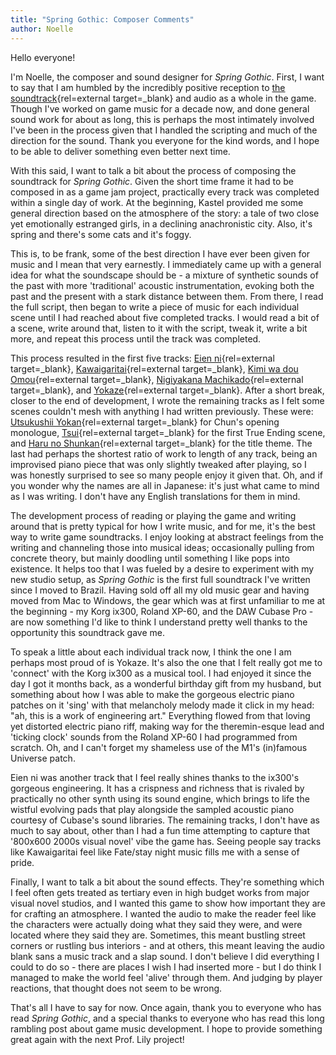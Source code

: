 ```yaml
---
title: "Spring Gothic: Composer Comments"
author: Noelle
---
```


Hello everyone!

I'm Noelle, the composer and sound designer for <cite>Spring Gothic</cite>. First, I want to say that I am humbled by the incredibly positive reception to [the soundtrack](https://speedyspcfan.bandcamp.com/album/spring-gothic-original-soundtrack){rel=external target=_blank} and audio as a whole in the game. Though I've worked on game music for a decade now, and done general sound work for about as long, this is perhaps the most intimately involved I've been in the process given that I handled the scripting and much of the direction for the sound. Thank you everyone for the kind words, and I hope to be able to deliver something even better next time.

With this said, I want to talk a bit about the process of composing the soundtrack for <cite>Spring Gothic</cite>. Given the short time frame it had to be composed in as a game jam project, practically every track was completed within a single day of work. At the beginning, Kastel provided me some general direction based on the atmosphere of the story: a tale of two close yet emotionally estranged girls, in a declining anachronistic city. Also, it's spring and there's some cats and it's foggy.

This is, to be frank, some of the best direction I have ever been given for music and I mean that very earnestly. I immediately came up with a general idea for what the soundscape should be - a mixture of synthetic sounds of the past with more 'traditional' acoustic instrumentation, evoking both the past and the present with a stark distance between them. From there, I read the full script, then began to write a piece of music for each individual scene until I had reached about five completed tracks. I would read a bit of a scene, write around that, listen to it with the script, tweak it, write a bit more, and repeat this process until the track was completed.

This process resulted in the first five tracks: [Eien ni](https://speedyspcfan.bandcamp.com/track/eien-ni){rel=external target=_blank}, [Kawaigaritai](https://speedyspcfan.bandcamp.com/track/kawaigaritai){rel=external target=_blank}, [Kimi wa dou Omou](https://speedyspcfan.bandcamp.com/track/kimi-wa-dou-omou){rel=external target=_blank}, [Nigiyakana Machikado](https://speedyspcfan.bandcamp.com/track/nigiyakana-machikado){rel=external target=_blank}, and [Yokaze](https://speedyspcfan.bandcamp.com/track/yokaze){rel=external target=_blank}. After a short break, closer to the end of development, I wrote the remaining tracks as I felt some scenes couldn't mesh with anything I had written previously. These were: [Utsukushii Yokan](https://speedyspcfan.bandcamp.com/track/utsukushii-yokan){rel=external target=_blank} for Chun's opening monologue, [Tsui](https://speedyspcfan.bandcamp.com/track/tsui){rel=external target=_blank} for the first True Ending scene, and [Haru no Shunkan](https://speedyspcfan.bandcamp.com/track/haru-no-shunkan){rel=external target=_blank} for the title theme. The last had perhaps the shortest ratio of work to length of any track, being an improvised piano piece that was only slightly tweaked after playing, so I was honestly surprised to see so many people enjoy it given that. Oh, and if you wonder why the names are all in Japanese: it's just what came to mind as I was writing. I don't have any English translations for them in mind.

The development process of reading or playing the game and writing around that is pretty typical for how I write music, and for me, it's the best way to write game soundtracks. I enjoy looking at abstract feelings from the writing and channeling those into musical ideas; occasionally pulling from concrete theory, but mainly doodling until something I like pops into existence. It helps too that I was fueled by a desire to experiment with my new studio setup, as <cite>Spring Gothic</cite> is the first full soundtrack I've written since I moved to Brazil. Having sold off all my old music gear and having moved from Mac to Windows, the gear which was at first unfamiliar to me at the beginning - my Korg ix300, Roland XP-60, and the DAW Cubase Pro - are now something I'd like to think I understand pretty well thanks to the opportunity this soundtrack gave me.

To speak a little about each individual track now, I think the one I am perhaps most proud of is Yokaze. It's also the one that I felt really got me to 'connect' with the Korg ix300 as a musical tool. I had enjoyed it since the day I got it months back, as a wonderful birthday gift from my husband, but something about how I was able to make the gorgeous electric piano patches on it 'sing' with that melancholy melody made it click in my head: "ah, this is a work of engineering art." Everything flowed from that loving yet distorted electric piano riff, making way for the theremin-esque lead and 'ticking clock' sounds from the Roland XP-60 I had programmed from scratch. Oh, and I can't forget my shameless use of the M1's (in)famous Universe patch.

Eien ni was another track that I feel really shines thanks to the ix300's gorgeous engineering. It has a crispness and richness that is rivaled by practically no other synth using its sound engine, which brings to life the wistful evolving pads that play alongside the sampled acoustic piano courtesy of Cubase's sound libraries. The remaining tracks, I don't have as much to say about, other than I had a fun time attempting to capture that '800x600 2000s visual novel' vibe the game has. Seeing people say tracks like Kawaigaritai feel like Fate/stay night music fills me with a sense of pride.

Finally, I want to talk a bit about the sound effects. They're something which I feel often gets treated as tertiary even in high budget works from major visual novel studios, and I wanted this game to show how important they are for crafting an atmosphere. I wanted the audio to make the reader feel like the characters were actually doing what they said they were, and were located where they said they are. Sometimes, this meant bustling street corners or rustling bus interiors - and at others, this meant leaving the audio blank sans a music track and a slap sound. I don't believe I did everything I could to do so - there are places I wish I had inserted more - but I do think I managed to make the world feel 'alive' through them. And judging by player reactions, that thought does not seem to be wrong.

That's all I have to say for now. Once again, thank you to everyone who has read <cite>Spring Gothic</cite>, and a special thanks to everyone who has read this long rambling post about game music development. I hope to provide something great again with the next Prof. Lily project!
